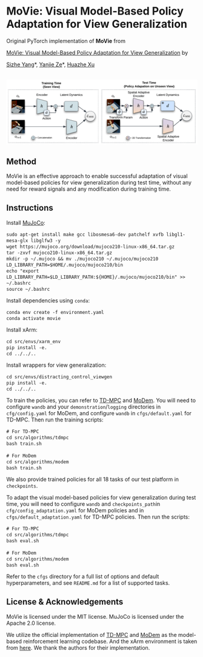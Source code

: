 # MoVie: Visual Model-Based Policy Adaptation for View Generalization
Original PyTorch implementation of **MoVie** from

[MoVie: Visual Model-Based Policy Adaptation for View Generalization](https://yangsizhe.github.io/MoVie/) by

[Sizhe Yang](https://yangsizhe.github.io/)\*,   [Yanjie Ze](https://yanjieze.com/)\*,   [Huazhe Xu](http://hxu.rocks/)

<p align="center">
  <br><img src='media/overview.png' width="700"/><br>
</p>

## Method
MoVie is an effective approach to enable successful adaptation of visual model-based policies for view generalization during test time, without any need for reward signals and any modification during training time.

## Instructions
Install [MuJoCo](http://www.mujoco.org):

```
sudo apt-get install make gcc libosmesa6-dev patchelf xvfb libgl1-mesa-glx libglfw3 -y
wget https://mujoco.org/download/mujoco210-linux-x86_64.tar.gz
tar -zxvf mujoco210-linux-x86_64.tar.gz
mkdir -p ~/.mujoco && mv ./mujoco210 ~/.mujoco/mujoco210
LD_LIBRARY_PATH=$HOME/.mujoco/mujoco210/bin 
echo "export LD_LIBRARY_PATH=$LD_LIBRARY_PATH:${HOME}/.mujoco/mujoco210/bin" >> ~/.bashrc
source ~/.bashrc
```

Install dependencies using `conda`:

```
conda env create -f environment.yaml
conda activate movie
```

Install xArm:

```
cd src/envs/xarm_env
pip install -e. 
cd ../../..
```

Install wrappers for view generalization:

```
cd src/envs/distracting_control_viewgen
pip install -e. 
cd ../../..
```


To train the policies, you can refer to [TD-MPC](https://github.com/nicklashansen/tdmpc) and [MoDem](https://github.com/facebookresearch/modem). You will need to configure `wandb` and your `demonstration`/`logging` directories in `cfg/config.yaml` for MoDem, and configure `wandb` in `cfgs/default.yaml` for TD-MPC. Then run the training scripts:

```
# For TD-MPC
cd src/algorithms/tdmpc
bash train.sh

# For MoDem
cd src/algorithms/modem
bash train.sh
```

We also provide trained policies for all 18 tasks of our test platform in `checkpoints`.

To adapt the visual model-based policies for view generalization during test time, you will need to configure `wandb` and `checkpoints_path`in `cfg/config_adaptation.yaml` for MoDem policies and in `cfgs/default_adaptation.yaml` for TD-MPC policies. Then run the scripts:

```
# For TD-MPC
cd src/algorithms/tdmpc
bash eval.sh

# For MoDem
cd src/algorithms/modem
bash eval.sh
```

Refer to the `cfgs` directory for a full list of options and default hyperparameters, and see `README.md` for a list of supported tasks.


## License & Acknowledgements
MoVie is licensed under the MIT license. MuJoCo is licensed under the Apache 2.0 license. 

We utilize the official implementation of [TD-MPC](https://github.com/nicklashansen/tdmpc) and [MoDem](https://github.com/facebookresearch/modem) as the model-based reinforcement learning codebase. And the xArm environment is taken from [here](https://github.com/jangirrishabh/look-closer). We thank the authors for their implementation.

